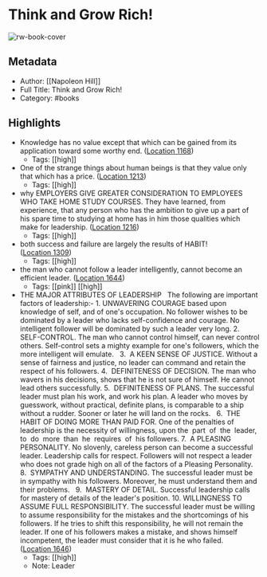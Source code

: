 # Think and Grow Rich!

![rw-book-cover](https://m.media-amazon.com/images/I/71JXMmqhO+L._SY160.jpg)

## Metadata
- Author: [[Napoleon Hill]]
- Full Title: Think and Grow Rich!
- Category: #books

## Highlights
- Knowledge has no value except that which can be gained from its application toward some worthy end. ([Location 1168](https://readwise.io/to_kindle?action=open&asin=B087CFW7Z9&location=1168))
    - Tags: [[high]] 
- One of the strange things about human beings is that they value only that which has a price. ([Location 1213](https://readwise.io/to_kindle?action=open&asin=B087CFW7Z9&location=1213))
    - Tags: [[high]] 
- why EMPLOYERS GIVE GREATER CONSIDERATION TO EMPLOYEES WHO TAKE HOME STUDY COURSES. They have learned, from experience, that any person who has the ambition to give up a part of his spare time to studying at home has in him those qualities which make for leadership. ([Location 1216](https://readwise.io/to_kindle?action=open&asin=B087CFW7Z9&location=1216))
    - Tags: [[high]] 
- both success and failure are largely the results of HABIT! ([Location 1309](https://readwise.io/to_kindle?action=open&asin=B087CFW7Z9&location=1309))
    - Tags: [[high]] 
- the man who cannot follow a leader intelligently, cannot become an efficient leader. ([Location 1644](https://readwise.io/to_kindle?action=open&asin=B087CFW7Z9&location=1644))
    - Tags: [[pink]] [[high]] 
- THE MAJOR ATTRIBUTES OF LEADERSHIP   The following are important factors of leadership:- 1. UNWAVERING COURAGE based upon knowledge of self, and of one's occupation. No follower wishes to be dominated by a leader who lacks self-confidence and courage. No intelligent follower will be dominated by such a leader very long. 2. SELF-CONTROL. The man who cannot control himself, can never control others. Self-control sets a mighty example for one's followers, which the more intelligent will emulate.   3.  A KEEN SENSE OF JUSTICE. Without a sense of fairness and justice, no leader can command and retain the respect of his followers. 4.  DEFINITENESS OF DECISION. The man who wavers in his decisions, shows that he is not sure of himself. He cannot lead others successfully. 5.  DEFINITENESS OF PLANS. The successful leader must plan his work, and work his plan. A leader who moves by guesswork, without practical, definite plans, is comparable to a ship without a rudder. Sooner or later he will land on the rocks.   6.  THE HABIT OF DOING MORE THAN PAID FOR. One of the penalties of leadership is the necessity of willingness, upon the  part  of  the  leader,  to  do  more  than  he  requires  of  his followers. 7.  A PLEASING PERSONALITY. No slovenly, careless person can become a successful leader. Leadership calls for respect. Followers will not respect a leader who does not grade high on all of the factors of a Pleasing Personality. 8.  SYMPATHY AND UNDERSTANDING. The successful leader must be in sympathy with his followers. Moreover, he must understand them and their problems.   9.  MASTERY OF DETAIL. Successful leadership calls for mastery of details of the leader's position. 10. WILLINGNESS TO ASSUME FULL RESPONSIBILITY. The successful leader must be willing to assume responsibility for the mistakes and the shortcomings of his followers. If he tries to shift this responsibility, he will not remain the leader. If one of his followers makes a mistake, and shows himself incompetent, the leader must consider that it is he who failed. ([Location 1646](https://readwise.io/to_kindle?action=open&asin=B087CFW7Z9&location=1646))
    - Tags: [[high]] 
    - Note: Leader
